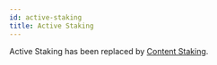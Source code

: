 ```yaml
---
id: active-staking
title: Active Staking
---
```


Active Staking has been replaced by [Content Staking](https://docs.subsocial.network/docs/basics/content-staking/content-staking).

